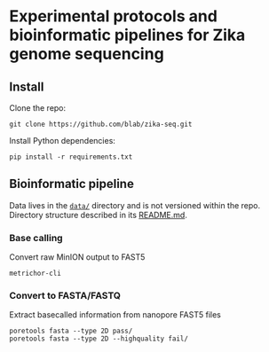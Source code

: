 # Experimental protocols and bioinformatic pipelines for Zika genome sequencing

## Install

Clone the repo:

    git clone https://github.com/blab/zika-seq.git

Install Python dependencies:

    pip install -r requirements.txt

## Bioinformatic pipeline

Data lives in the [`data/`](data/) directory and is not versioned within the repo. Directory structure described in its [README.md](data/).

### Base calling

Convert raw MinION output to FAST5

    metrichor-cli

### Convert to FASTA/FASTQ

Extract basecalled information from nanopore FAST5 files

    poretools fasta --type 2D pass/
    poretools fasta --type 2D --highquality fail/
